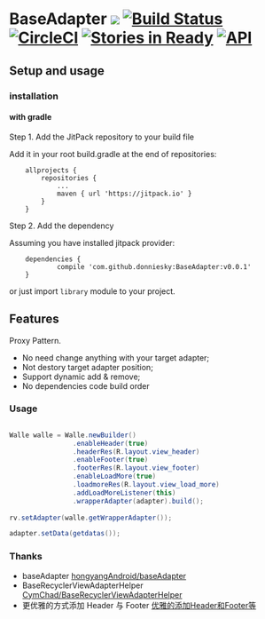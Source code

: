 # BaseAdapter [![](https://jitpack.io/v/donniesky/BaseAdapter.svg)](https://jitpack.io/#donniesky/BaseAdapter)  [![Build Status](https://travis-ci.org/donniesky/BaseAdapter.svg?branch=master)](https://travis-ci.org/donniesky/BaseAdapter)  [![CircleCI](https://circleci.com/gh/donniesky/BaseAdapter/tree/master.svg?style=svg)](https://circleci.com/gh/donniesky/BaseAdapter/tree/master)  [![Stories in Ready](https://badge.waffle.io/donniesky/BaseAdapter.png?label=ready&title=Ready)](https://waffle.io/donniesky/BaseAdapter?utm_source=badge)  [![API](https://img.shields.io/badge/API-14%2B-blue.svg?style=flat)](https://android-arsenal.com/api?level=14)

## Setup and usage
### installation

#### with gradle

Step 1. Add the JitPack repository to your build file

Add it in your root build.gradle at the end of repositories:
```GRADLE
	allprojects {
		repositories {
			...
			maven { url 'https://jitpack.io' }
		}
	}
```
Step 2. Add the dependency

Assuming you have installed jitpack provider:
```GRADLE
	dependencies {
	        compile 'com.github.donniesky:BaseAdapter:v0.0.1'
	}

```

or just import `library` module to your project.

## Features
Proxy Pattern.

* No need change anything with your target adapter;
* Not destory target adapter position;
* Support dynamic add & remove;
* No dependencies code build order

### Usage

```JAVA

Walle walle = Walle.newBuilder()
                .enableHeader(true)
                .headerRes(R.layout.view_header)
                .enableFooter(true)
                .footerRes(R.layout.view_footer)
                .enableLoadMore(true)
                .loadmoreRes(R.layout.view_load_more)
                .addLoadMoreListener(this)
                .wrapperAdapter(adapter).build();
		
rv.setAdapter(walle.getWrapperAdapter());

adapter.setData(getdatas());

```

### Thanks
* baseAdapter [hongyangAndroid/baseAdapter](https://github.com/hongyangAndroid/baseAdapter)
* BaseRecyclerViewAdapterHelper [CymChad/BaseRecyclerViewAdapterHelper](https://github.com/CymChad/BaseRecyclerViewAdapterHelper)
* 更优雅的方式添加 Header 与 Footer [优雅的添加Header和Footer等](http://www.woaitqs.cc/android/2017/04/11/new-way-to-add-header-and-footer)
